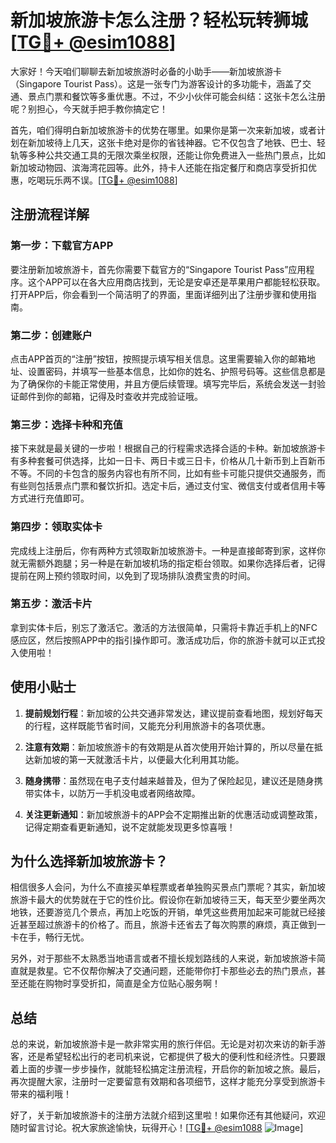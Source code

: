 # 新加坡旅游卡怎么注册？轻松玩转狮城[[TG💪+ @esim1088](https://t.me/s/esim1088)]

大家好！今天咱们聊聊去新加坡旅游时必备的小助手——新加坡旅游卡（Singapore Tourist Pass）。这是一张专门为游客设计的多功能卡，涵盖了交通、景点门票和餐饮等多重优惠。不过，不少小伙伴可能会纠结：这张卡怎么注册呢？别担心，今天就手把手教你搞定它！

首先，咱们得明白新加坡旅游卡的优势在哪里。如果你是第一次来新加坡，或者计划在新加坡待上几天，这张卡绝对是你的省钱神器。它不仅包含了地铁、巴士、轻轨等多种公共交通工具的无限次乘坐权限，还能让你免费进入一些热门景点，比如新加坡动物园、滨海湾花园等。此外，持卡人还能在指定餐厅和商店享受折扣优惠，吃喝玩乐两不误。[[TG💪+ @esim1088](https://t.me/s/esim1088)]

## 注册流程详解

### 第一步：下载官方APP

要注册新加坡旅游卡，首先你需要下载官方的“Singapore Tourist Pass”应用程序。这个APP可以在各大应用商店找到，无论是安卓还是苹果用户都能轻松获取。打开APP后，你会看到一个简洁明了的界面，里面详细列出了注册步骤和使用指南。

### 第二步：创建账户

点击APP首页的“注册”按钮，按照提示填写相关信息。这里需要输入你的邮箱地址、设置密码，并填写一些基本信息，比如你的姓名、护照号码等。这些信息都是为了确保你的卡能正常使用，并且方便后续管理。填写完毕后，系统会发送一封验证邮件到你的邮箱，记得及时查收并完成验证哦。

### 第三步：选择卡种和充值

接下来就是最关键的一步啦！根据自己的行程需求选择合适的卡种。新加坡旅游卡有多种套餐可供选择，比如一日卡、两日卡或三日卡，价格从几十新币到上百新币不等。不同的卡包含的服务内容也有所不同，比如有些卡可能只提供交通服务，而有些则包括景点门票和餐饮折扣。选定卡后，通过支付宝、微信支付或者信用卡等方式进行充值即可。

### 第四步：领取实体卡

完成线上注册后，你有两种方式领取新加坡旅游卡。一种是直接邮寄到家，这样你就无需额外跑腿；另一种是在新加坡机场的指定柜台领取。如果你选择后者，记得提前在网上预约领取时间，以免到了现场排队浪费宝贵的时间。

### 第五步：激活卡片

拿到实体卡后，别忘了激活它。激活的方法很简单，只需将卡靠近手机上的NFC感应区，然后按照APP中的指引操作即可。激活成功后，你的旅游卡就可以正式投入使用啦！

## 使用小贴士

1. **提前规划行程**：新加坡的公共交通非常发达，建议提前查看地图，规划好每天的行程，这样既能节省时间，又能充分利用旅游卡的各项优惠。
   
2. **注意有效期**：新加坡旅游卡的有效期是从首次使用开始计算的，所以尽量在抵达新加坡的第一天就激活卡片，以便最大化利用其功能。

3. **随身携带**：虽然现在电子支付越来越普及，但为了保险起见，建议还是随身携带实体卡，以防万一手机没电或者网络故障。

4. **关注更新通知**：新加坡旅游卡的APP会不定期推出新的优惠活动或调整政策，记得定期查看更新通知，说不定就能发现更多惊喜哦！

## 为什么选择新加坡旅游卡？

相信很多人会问，为什么不直接买单程票或者单独购买景点门票呢？其实，新加坡旅游卡最大的优势就在于它的性价比。假设你在新加坡待三天，每天至少要坐两次地铁，还要游览几个景点，再加上吃饭的开销，单凭这些费用加起来可能就已经接近甚至超过旅游卡的价格了。而且，旅游卡还省去了每次购票的麻烦，真正做到一卡在手，畅行无忧。

另外，对于那些不太熟悉当地语言或者不擅长规划路线的人来说，新加坡旅游卡简直就是救星。它不仅帮你解决了交通问题，还能带你打卡那些必去的热门景点，甚至还能在购物时享受折扣，简直是全方位贴心服务啊！

## 总结

总的来说，新加坡旅游卡是一款非常实用的旅行伴侣。无论是对初次来访的新手游客，还是希望轻松出行的老司机来说，它都提供了极大的便利性和经济性。只要跟着上面的步骤一步步操作，就能轻松搞定注册流程，开启你的新加坡之旅。最后，再次提醒大家，注册时一定要留意有效期和各项细节，这样才能充分享受到旅游卡带来的福利哦！

好了，关于新加坡旅游卡的注册方法就介绍到这里啦！如果你还有其他疑问，欢迎随时留言讨论。祝大家旅途愉快，玩得开心！[[TG💪+ @esim1088](https://t.me/s/esim1088) ![Image](https://i.postimg.cc/4NQfJmqS/Snipaste-2025-05-13-00-14-12.png)]
